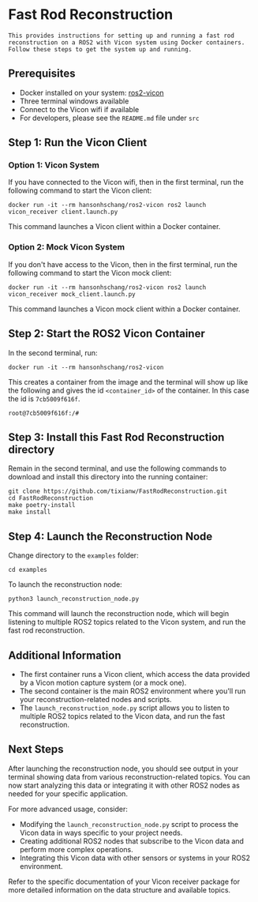 # Fast Rod Reconstruction

    This provides instructions for setting up and running a fast rod reconstruction on a ROS2 with Vicon system using Docker containers.
    Follow these steps to get the system up and running.

## Prerequisites

- Docker installed on your system: [ros2-vicon](https://github.com/hanson-hschang/ros2-vicon)
- Three terminal windows available
- Connect to the Vicon wifi if available
- For developers, please see the `README.md` file under `src`

## Step 1: Run the Vicon Client

### Option 1: Vicon System
If you have connected to the Vicon wifi, then in the first terminal, run the following command to start the Vicon client:
```
docker run -it --rm hansonhschang/ros2-vicon ros2 launch vicon_receiver client.launch.py
```
This command launches a Vicon client within a Docker container.

### Option 2: Mock Vicon System
If you don't have access to the Vicon, then in the first terminal, run the following command to start the Vicon mock client:
```
docker run -it --rm hansonhschang/ros2-vicon ros2 launch vicon_receiver mock_client.launch.py
```
This command launches a Vicon mock client within a Docker container.

## Step 2: Start the ROS2 Vicon Container
In the second terminal, run:
```
docker run -it --rm hansonhschang/ros2-vicon
```
This creates a container from the image and the terminal will show up like the following and gives the id `<container_id>` of the container.
In this case the id is `7cb5009f616f`.
```
root@7cb5009f616f:/#
```

## Step 3: Install this Fast Rod Reconstruction directory
Remain in the second terminal, and use the following commands to download and install this directory into the running container:
```
git clone https://github.com/tixianw/FastRodReconstruction.git
cd FastRodReconstruction
make poetry-install
make install
```

## Step 4: Launch the Reconstruction Node
Change directory to the `examples` folder:
```
cd examples
```
To launch the reconstruction node:
```
python3 launch_reconstruction_node.py
```
This command will launch the reconstruction node, which will begin listening to multiple ROS2 topics related to the Vicon system, and run the fast rod reconstruction.

## Additional Information
- The first container runs a Vicon client, which access the data provided by a Vicon motion capture system (or a mock one).
- The second container is the main ROS2 environment where you'll run your reconstruction-related nodes and scripts.
- The `launch_reconstruction_node.py` script allows you to listen to multiple ROS2 topics related to the Vicon data, and run the fast reconstruction.

## Next Steps
After launching the reconstruction node, you should see output in your terminal showing data from various reconstruction-related topics. You can now start analyzing this data or integrating it with other ROS2 nodes as needed for your specific application.

For more advanced usage, consider:
- Modifying the `launch_reconstruction_node.py` script to process the Vicon data in ways specific to your project needs.
- Creating additional ROS2 nodes that subscribe to the Vicon data and perform more complex operations.
- Integrating this Vicon data with other sensors or systems in your ROS2 environment.

Refer to the specific documentation of your Vicon receiver package for more detailed information on the data structure and available topics.
